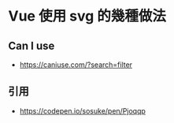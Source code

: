 # Vue 使用 svg 的幾種做法

## Can I use
* https://caniuse.com/?search=filter

## 引用
* https://codepen.io/sosuke/pen/Pjoqqp